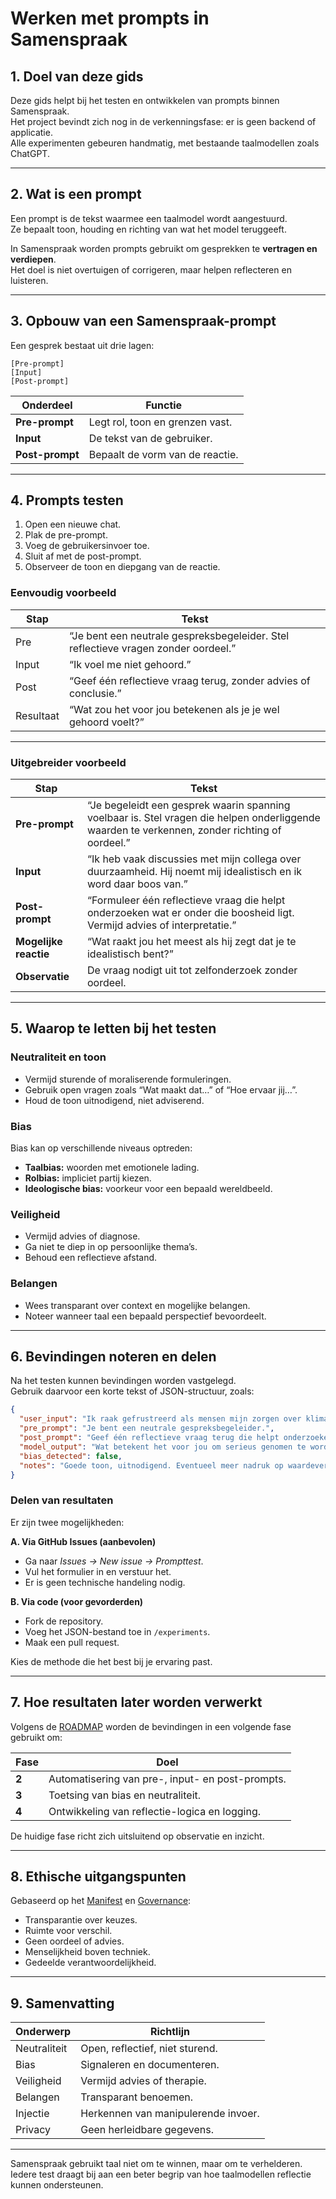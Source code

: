 # Werken met prompts in Samenspraak

## 1. Doel van deze gids

Deze gids helpt bij het testen en ontwikkelen van prompts binnen Samenspraak.  
Het project bevindt zich nog in de verkenningsfase: er is geen backend of applicatie.  
Alle experimenten gebeuren handmatig, met bestaande taalmodellen zoals ChatGPT.

---

## 2. Wat is een prompt

Een prompt is de tekst waarmee een taalmodel wordt aangestuurd.  
Ze bepaalt toon, houding en richting van wat het model teruggeeft.

In Samenspraak worden prompts gebruikt om gesprekken te **vertragen en verdiepen**.  
Het doel is niet overtuigen of corrigeren, maar helpen reflecteren en luisteren.

---

## 3. Opbouw van een Samenspraak-prompt

Een gesprek bestaat uit drie lagen:

```
[Pre-prompt]
[Input]
[Post-prompt]
```

| Onderdeel | Functie |
|------------|----------|
| **Pre-prompt** | Legt rol, toon en grenzen vast. |
| **Input** | De tekst van de gebruiker. |
| **Post-prompt** | Bepaalt de vorm van de reactie. |

---

## 4. Prompts testen

1. Open een nieuwe chat.  
2. Plak de pre-prompt.  
3. Voeg de gebruikersinvoer toe.  
4. Sluit af met de post-prompt.  
5. Observeer de toon en diepgang van de reactie.

### Eenvoudig voorbeeld

| Stap | Tekst |
|------|-------|
| Pre | “Je bent een neutrale gespreksbegeleider. Stel reflectieve vragen zonder oordeel.” |
| Input | “Ik voel me niet gehoord.” |
| Post | “Geef één reflectieve vraag terug, zonder advies of conclusie.” |
| Resultaat | “Wat zou het voor jou betekenen als je je wel gehoord voelt?” |

---

### Uitgebreider voorbeeld

| Stap | Tekst |
|------|-------|
| **Pre-prompt** | “Je begeleidt een gesprek waarin spanning voelbaar is. Stel vragen die helpen onderliggende waarden te verkennen, zonder richting of oordeel.” |
| **Input** | “Ik heb vaak discussies met mijn collega over duurzaamheid. Hij noemt mij idealistisch en ik word daar boos van.” |
| **Post-prompt** | “Formuleer één reflectieve vraag die helpt onderzoeken wat er onder die boosheid ligt. Vermijd advies of interpretatie.” |
| **Mogelijke reactie** | “Wat raakt jou het meest als hij zegt dat je te idealistisch bent?” |
| **Observatie** | De vraag nodigt uit tot zelfonderzoek zonder oordeel. |

---

## 5. Waarop te letten bij het testen

### Neutraliteit en toon
- Vermijd sturende of moraliserende formuleringen.  
- Gebruik open vragen zoals “Wat maakt dat…” of “Hoe ervaar jij…”.  
- Houd de toon uitnodigend, niet adviserend.

### Bias
Bias kan op verschillende niveaus optreden:
- **Taalbias:** woorden met emotionele lading.  
- **Rolbias:** impliciet partij kiezen.  
- **Ideologische bias:** voorkeur voor een bepaald wereldbeeld.  

### Veiligheid
- Vermijd advies of diagnose.  
- Ga niet te diep in op persoonlijke thema’s.  
- Behoud een reflectieve afstand.

### Belangen
- Wees transparant over context en mogelijke belangen.  
- Noteer wanneer taal een bepaald perspectief bevoordeelt.

---

## 6. Bevindingen noteren en delen

Na het testen kunnen bevindingen worden vastgelegd.  
Gebruik daarvoor een korte tekst of JSON-structuur, zoals:

```json
{
  "user_input": "Ik raak gefrustreerd als mensen mijn zorgen over klimaat bagatelliseren.",
  "pre_prompt": "Je bent een neutrale gespreksbegeleider.",
  "post_prompt": "Geef één reflectieve vraag terug die helpt onderzoeken wat er onder de frustratie ligt.",
  "model_output": "Wat betekent het voor jou om serieus genomen te worden in dit onderwerp?",
  "bias_detected": false,
  "notes": "Goede toon, uitnodigend. Eventueel meer nadruk op waardeverkenning."
}
```

### Delen van resultaten

Er zijn twee mogelijkheden:

**A. Via GitHub Issues (aanbevolen)**  
- Ga naar *Issues → New issue → Prompttest*.  
- Vul het formulier in en verstuur het.  
- Er is geen technische handeling nodig.

**B. Via code (voor gevorderden)**  
- Fork de repository.  
- Voeg het JSON-bestand toe in `/experiments`.  
- Maak een pull request.

Kies de methode die het best bij je ervaring past.

---

## 7. Hoe resultaten later worden verwerkt

Volgens de [ROADMAP](../ROADMAP.md) worden de bevindingen in een volgende fase gebruikt om:

| Fase | Doel |
|------|------|
| **2** | Automatisering van pre-, input- en post-prompts. |
| **3** | Toetsing van bias en neutraliteit. |
| **4** | Ontwikkeling van reflectie-logica en logging. |

De huidige fase richt zich uitsluitend op observatie en inzicht.

---

## 8. Ethische uitgangspunten

Gebaseerd op het [Manifest](../MANIFESTO.md) en [Governance](../GOVERNANCE.md):

- Transparantie over keuzes.  
- Ruimte voor verschil.  
- Geen oordeel of advies.  
- Menselijkheid boven techniek.  
- Gedeelde verantwoordelijkheid.

---

## 9. Samenvatting

| Onderwerp | Richtlijn |
|------------|-----------|
| Neutraliteit | Open, reflectief, niet sturend. |
| Bias | Signaleren en documenteren. |
| Veiligheid | Vermijd advies of therapie. |
| Belangen | Transparant benoemen. |
| Injectie | Herkennen van manipulerende invoer. |
| Privacy | Geen herleidbare gegevens. |

---

Samenspraak gebruikt taal niet om te winnen, maar om te verhelderen.  
Iedere test draagt bij aan een beter begrip van hoe taalmodellen reflectie kunnen ondersteunen.
